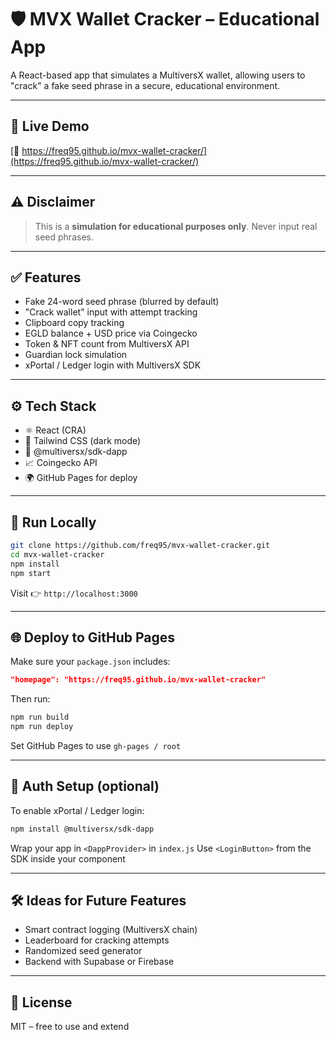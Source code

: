 # 🛡️ MVX Wallet Cracker – Educational App

A React-based app that simulates a MultiversX wallet, allowing users to "crack" a fake seed phrase in a secure, educational environment.

---

## 🚀 Live Demo
[🔗 https://freq95.github.io/mvx-wallet-cracker/](https://freq95.github.io/mvx-wallet-cracker/)

---

## ⚠️ Disclaimer
> This is a **simulation for educational purposes only**. Never input real seed phrases.

---

## ✅ Features
- Fake 24-word seed phrase (blurred by default)
- "Crack wallet" input with attempt tracking
- Clipboard copy tracking
- EGLD balance + USD price via Coingecko
- Token & NFT count from MultiversX API
- Guardian lock simulation
- xPortal / Ledger login with MultiversX SDK

---

## ⚙️ Tech Stack
- ⚛️ React (CRA)
- 🎨 Tailwind CSS (dark mode)
- 🔐 @multiversx/sdk-dapp
- 📈 Coingecko API
- 🌍 GitHub Pages for deploy

---

## 🧪 Run Locally
```bash
git clone https://github.com/freq95/mvx-wallet-cracker.git
cd mvx-wallet-cracker
npm install
npm start
```
Visit 👉 `http://localhost:3000`

---

## 🌐 Deploy to GitHub Pages
Make sure your `package.json` includes:
```json
"homepage": "https://freq95.github.io/mvx-wallet-cracker"
```
Then run:
```bash
npm run build
npm run deploy
```
Set GitHub Pages to use `gh-pages / root`

---

## 🔐 Auth Setup (optional)
To enable xPortal / Ledger login:
```bash
npm install @multiversx/sdk-dapp
```
Wrap your app in `<DappProvider>` in `index.js`
Use `<LoginButton>` from the SDK inside your component

---

## 🛠️ Ideas for Future Features
- Smart contract logging (MultiversX chain)
- Leaderboard for cracking attempts
- Randomized seed generator
- Backend with Supabase or Firebase

---

## 📄 License
MIT – free to use and extend

